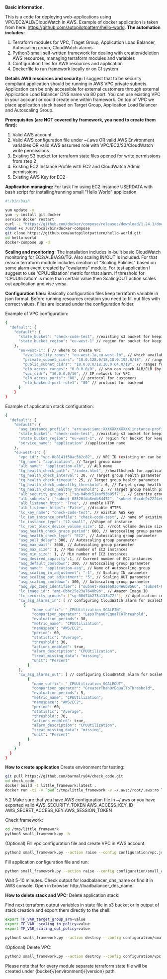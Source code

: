 **Basic information.**

This is a code for deploying web-applications using VPC/EC2/ALB/CloudWatch in AWS.
Example of docker application is taken from here: https://github.com/autopilotpattern/hello-world.
**The automation includes:**

1. Terraform modules for VPC, Traget Group, Application Load Balancer, Autoscaling group, CloudWatch alarms
2. Python3 small self-written framework for dealing with creation/deletion AWS resources, managing terraform modules and variables
3. Configuration files for AWS resources and application
4. Dockerfile to run framework locally or on CI system

**Details**
**AWS resources and security:**
I suggest that to be security compliant application should be running in AWS VPC private subnets. Application can be only
accessible for external customers through external Application Load Balancer DNS name via 80 port.
You can use existing VPC in your account or could create one within framework.
On top of VPC we place application stack based on Target Group, Application Load Balancer and Autoscaling Group.

**Prerequisites (are NOT covered by framework, you need to create them first):**
1. Valid AWS account
2. Valid AWS configuration file under ~/.aws OR valid AWS Environment variables OR valid AWS assumed role with
VPC/EC2/S3/CloudWatch write permissions
3. Existing S3 bucket for terraform state files opened for write permissions from step 2
4. Existing EC2 Instance Profile with EC2 and CloudWatch Admin permissions
5. Existing AWS Key for EC2

**Application managing:**
For task I'm using EC2 instance USERDATA with bash script for installing/running small "Hello World" application.
```sh
#!/bin/bash

yum update -y
yum -y install git docker
service docker restart
curl -L "https://github.com/docker/compose/releases/download/1.24.1/docker-compose-$(uname -s)-$(uname -m)" -o /usr/local/bin/docker-compose
chmod +x /usr/local/bin/docker-compose
git clone https://github.com/autopilotpattern/hello-world.git
cd hello-world
docker-compose up -d
```

**Scaling and monitoring:**
The installation includes in-built basic CloudWatch monitoring for EC2/ALB/ASG/TG.
Also scaling IN/OUT is included. For that reason terraform module includes creation of "Scaling Policies" based on some alarm event created by "cwalarms" module.
For test application I suggest to use 'CPUUtilization' metric for that alarm. If threshold for 'CPUUtilization' is more than certain value then ScalingOUT action
scales out application and vise versa.

**Configuration files:**
Basically configuration files keep terraform variable in json format. Before running resources creation you need to fill out files with
correct values. Files are located under the configuration folder.

Example of VPC configuration:
```sh
{
  "default": {
    "default": {
      "state_bucket": "check-code-test", //existing s3 bucket for keeping state files
      "state_bucket_region": "eu-west-1" // region for bucket for keeping state files
    },
      "eu-west-1": { // where to create VPC
        "availability_zones": "eu-west-1a,eu-west-1b", // which availability zones to use
        "private_subnet_cidrs": "10.0.128.0/18,10.0.192.0/18", // ranges for private networks
        "public_subnet_cidrs": "10.0.0.0/18,10.0.64.0/18", // ranges for public networks
        "elb_access_ranges": "0.0.0.0/0", // who can reach ALB/ELB (by default all customers)
        "vpc_cidr": "10.0.0.0/16", // IP network for VPC
        "elb_access_ports": "80", // protocol for customers
        "elb_backend-port-rule1": "80" // protocol for backend
      }
    }
}
```

Example of application stack configuration:
```sh
{
  "default": {
    "default": {
      "asg_instance_profile": "arn:aws:iam::XXXXXXXXXXXX:instance-profile/check-code-test", // existing instance profile to attach to ec2
      "state_bucket": "check-code-test", //existing s3 bucket for keeping state files
      "state_bucket_region": "eu-west-1", // region for bucket for keeping state files
      "service_name": "application" //application name
    },
    "eu-west-1": {
      "vpc_id": "vpc-0e8141f50ac5b2c82", // VPC ID (existing or can be taken from VPC creation step)
      "tg_name": "application", // Target grouo name
      "alb_name": "application-alb", // ALB name
      "tg_health_check_path": "/index.html", //healthcheck for application
      "tg_health_check_interval": 30, // Target group health parameter
      "tg_health_check_timeout": 25, // Target group health parameter
      "tg_health_check_unhealthy_threshold": 6, // Target group health parameter
      "tg_health_check_healthy_threshold": 2, // Target group health parameter
      "alb_security_groups": ["sg-04bdc51aaf93b05f7"], // Security group ID for ALB (existing or can be taken from VPC creation step)
      "alb_subnets": ["subnet-08520fda8edb84472", "subnet-0ccde9c2224e635ad"], // Public subnets ID (existing or can be taken from VPC creation step)
      "alb_listener_http": "True", // enable HTTP
      "alb_listener_https": "False", //disable HTTPS
      "lc_key_name": "check-code-test", // existin AWS key
      "lc_iam_instance_profile": "check-code-test", // name of existing instance profile to attach to ec2
      "lc_instance_type": "t2.small", //shape of instance
      "lc_root_block_device_volume_size": 12, //root volume device size
      "asg_health_check_grace_period": 600, // Autoscaling group parameter
      "asg_health_check_type": "EC2", // Autoscaling group parameter
      "asg_poll_delay": 300, // Autoscaling group parameter
      "asg_max_wait": 3600, // Autoscaling group parameter
      "asg_max_size": 1, // Max number of EC2 instances
      "asg_min_size": 1, // Min number of EC2 instances
      "asg_desired_capacity":1, // Current number of EC2 instances
      "asg_default_cooldown": 300, // Autoscaling group parameter
      "asg_name": "application-asg", // Name of Autoscaling group
      "asg_scaling_in_adjustment": "-1", // Scaling IN parameter
      "asg_scaling_out_adjustment": "5", // Scaling OUT parameter
      "asg_scaling_cooldown": 300, // Autoscaling group parameter
      "asg_vpc_zone_identifier": ["subnet-0aa1e60364e6b8566", "subnet-0e416194b6e1c936d"], // Private subnets ID (existing or can be taken from VPC creation step)
      "lc_image_id": "ami-0bbc25e23a7640b9b", // Amazon Image ID
      "lc_security_groups": ["sg-00d74b273a133b72f"], // Application instance Security group
      "cw_asg_alarms_in": [ // configuring CloudWatch alarm for ScaleIN
        {
            "name_suffix": "_CPUUtilization_SCALEIN",
            "comparison_operator": "LessThanOrEqualToThreshold",
            "evaluation_periods": 30,
            "metric_name": "CPUUtilization",
            "namespace": "AWS/EC2",
            "period": 60,
            "statistic": "Average",
            "threshold": 30,
            "actions_enabled": true,
            "alarm_description": "CPUUtilization",
            "treat_missing_data": "missing",
            "unit": "Percent"
          }
      ],
      "cw_asg_alarms_out": [ // configuring CloudWatch alarm for ScaleOUT
          {
            "name_suffix": "_CPUUtilization_SCALEOUT",
            "comparison_operator": "GreaterThanOrEqualToThreshold",
            "evaluation_periods": 5,
            "metric_name": "CPUUtilization",
            "namespace": "AWS/EC2",
            "period": 60,
            "statistic": "Average",
            "threshold": 70,
            "actions_enabled": true,
            "alarm_description": "CPUUtilization",
            "treat_missing_data": "missing",
            "unit": "Percent"
          }
      ]
    }
  }
}
```
**How to create application**
Create environment for testing:

```sh
git pull https://github.com/barmalry84/check_code.git
cd check_code
docker build -t little_framework:latest .
docker run -ti -v `pwd`:/tmp/little_framework -v ~/.aws:/root/.aws:ro little_framework:latest
```

5.2 Make sure that you have AWS configuration file in ~/.aws or you have exported valid AWS_SECURITY_TOKEN AWS_ACCESS_KEY_ID AWS_SECRET_ACCESS_KEY AWS_SESSION_TOKEN

Check framework:

```sh
cd /tmp/little_framework
python3 small_framework.py -h
```

(Optional) Fill vpc configuration file and create VPC in AWS account:

```sh
python3 small_framework.py --action raise --config configuration/vpc.json --region eu-west-1 --service application --stack_definition vpc --env prod --version 1
```

Fill application configuration file and run:
```sh
python small_framework.py --action raise --config configuration/small_application.json --region eu-west-1 --service application --stack_definition tg,alb,asg,cwalarms --env prod --version 1
```

Wait 5-10 minutes. Check output for loadbalancer_dns_name or find it in AWS console. Open in browser http://loadbalancer_dns_name.

**How to delete stack and VPC:**
Delete application stack:

Find next terraform output variables in state file in s3 bucket or in output of stack creation and export them directly to the shell:

```sh
export TF_VAR_target_group_arn=value
export TF_VAR_ scaling_in_policy=value
export TF_VAR_scaling_out_policy=value

python3 small_framework.py --action destroy --config configuration/small_application.json --region eu-west-1 --service application --stack_definition asg,cwalarms,alb,tg --env prod --version 1
```

(Optional) Delete VPC:

```sh
python3 small_framework.py --action destroy --config configuration/vpc.json --region eu-west-1 --service application --stack_definition vpc --env prod --version 1
```

Please note that for every module separate terraform state file will be created under {bucket}/{environment}/{version} path.


